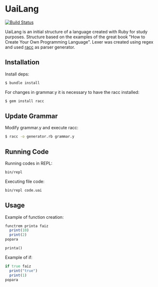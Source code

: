 # UaiLang

[![Build Status](https://travis-ci.org/sergioaugrod/uai_lang.svg?branch=master)](https://travis-ci.org/sergioaugrod/uai_lang)

UaiLang is an initial structure of a language created with Ruby for study purposes. Structure based on the examples of the great book "How to Create Your Own Programming Language".
Lexer was created using regex and used [racc](https://github.com/tenderlove/racc) as parser generator.

## Installation

Install deps:

```bash
$ bundle install
```

For changes in grammar.y it is necessary to have the racc installed:

```bash
$ gem install racc
```

## Update Grammar

Modify grammar.y and execute racc:

```bash
$ racc -o generator.rb grammar.y
```

## Running Code

Running codes in REPL:

```bash
bin/repl
```

Executing file code:

```bash
bin/repl code.uai
```

## Usage

Example of function creation:

```ruby
functrem printa faiz
  print(10)
  print(2)
popara

printa()
```

Example of if:

```ruby
if true faiz
  print("true")
  print(1)
popara
```
